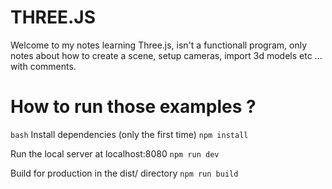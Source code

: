 # THREE.JS

Welcome to my notes learning Three.js, isn't a functionall program, only notes about how to create a scene,
setup cameras, import 3d models etc ... with comments.

# How to run those examples ?

`bash`
Install dependencies (only the first time)
`npm install`

Run the local server at localhost:8080
`npm run dev`

Build for production in the dist/ directory
`npm run build`

